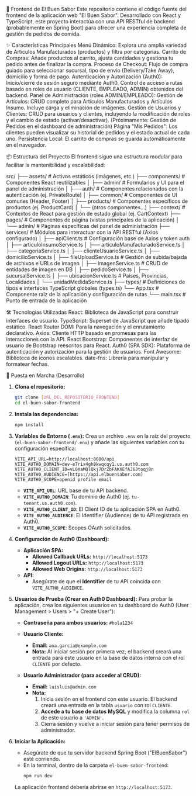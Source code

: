 🚀 Frontend de El Buen Sabor
Este repositorio contiene el código fuente del frontend de la aplicación web "El Buen Sabor". Desarrollado con React y TypeScript, este proyecto interactúa con una API RESTful de backend (probablemente en Spring Boot) para ofrecer una experiencia completa de gestión de pedidos de comida.

✨ Características Principales
Menú Dinámico: Explora una amplia variedad de Artículos Manufacturados (productos) y filtra por categorías.
Carrito de Compras: Añade productos al carrito, ajusta cantidades y gestiona tu pedido antes de finalizar la compra.
Proceso de Checkout: Flujo de compra guiado para seleccionar sucursal, tipo de envío (Delivery/Take Away), domicilio y forma de pago.
Autenticación y Autorización (Auth0):
Inicio/cierre de sesión seguro mediante Auth0.
Control de acceso a rutas basado en roles de usuario (CLIENTE, EMPLEADO, ADMIN) obtenidos del backend.
Panel de Administración (roles ADMIN/EMPLEADO):
Gestión de Artículos: CRUD completo para Artículos Manufacturados y Artículos Insumo. Incluye carga y eliminación de imágenes.
Gestión de Usuarios y Clientes: CRUD para usuarios y clientes, incluyendo la modificación de roles y el cambio de estado (activar/desactivar).
(Próximamente: Gestión de Pedidos en el dashboard de administración)
Página "Mis Pedidos": Los clientes pueden visualizar su historial de pedidos y el estado actual de cada uno.
Persistencia Local: El carrito de compras se guarda automáticamente en el navegador.

📦 Estructura del Proyecto
El frontend sigue una estructura modular para facilitar la mantenibilidad y escalabilidad:

src/
├── assets/                      # Activos estáticos (imágenes, etc.)
├── components/                  # Componentes React reutilizables
│   ├── admin/                   # Formularios y UI para el panel de administración
│   ├── auth/                    # Componentes relacionados con la autenticación (ej. PrivateRoute)
│   ├── common/                  # Componentes de UI comunes (Header, Footer)
│   ├── products/                # Componentes específicos de productos (ej. ProductCard)
│   └── (otros componentes...)
├── context/                     # Contextos de React para gestión de estado global (ej. CartContext)
├── pages/                       # Componentes de página (vistas principales de la aplicación)
│   └── admin/                   # Páginas específicas del panel de administración
├── services/                    # Módulos para interactuar con la API RESTful (Axios configurado)
│   ├── apiClient.ts             # Configuración base de Axios y token auth
│   ├── articuloInsumoService.ts
│   ├── articuloManufacturadoService.ts
│   ├── categoriaService.ts
│   ├── clienteUsuarioService.ts
│   ├── domicilioService.ts
│   ├── fileUploadService.ts     # Gestión de subida/bajada de archivos e URLs de imagen
│   ├── imagenService.ts         # CRUD de entidades de imagen en DB
│   ├── pedidoService.ts
│   ├── sucursalService.ts
│   ├── ubicacionService.ts      # Países, Provincias, Localidades
│   └── unidadMedidaService.ts
├── types/                       # Definiciones de tipos e interfaces TypeScript globales (types.ts)
└── App.tsx                      # Componente raíz de la aplicación y configuración de rutas
└── main.tsx                     # Punto de entrada de la aplicación

🛠️ Tecnologías Utilizadas
React: Biblioteca de JavaScript para construir interfaces de usuario.
TypeScript: Superset de JavaScript que añade tipado estático.
React Router DOM: Para la navegación y el enrutamiento declarativo.
Axios: Cliente HTTP basado en promesas para las interacciones con la API.
React Bootstrap: Componentes de interfaz de usuario de Bootstrap reescritos para React.
Auth0 (SPA SDK): Plataforma de autenticación y autorización para la gestión de usuarios.
Font Awesome: Biblioteca de iconos escalables.
date-fns: Librería para manipular y formatear fechas.

🚀 Puesta en Marcha (Desarrollo)

1.  **Clona el repositorio:**
    ```bash
    git clone [URL_DEL_REPOSITORIO_FRONTEND]
    cd el-buen-sabor-frontend
    ```

2.  **Instala las dependencias:**
    ```bash
    npm install
    ```

3.  **Variables de Entorno (`.env`):**
    Crea un archivo `.env` en la raíz del proyecto (`el-buen-sabor-frontend/.env`) y añade las siguientes variables con tu configuración específica:
    ```env
    VITE_API_URL=http://localhost:8080/api
    VITE_AUTH0_DOMAIN=dev-e7rix4gh8kwqcqy1.us.auth0.com
    VITE_AUTH0_CLIENT_ID=vL0XaMQlQkj7DrZbFAKXEfAJ6Jtoqj8n
    VITE_AUTH0_AUDIENCE=[https://api.elbuensabor.com]
    VITE_AUTH0_SCOPE=openid profile email
    ```
    * **`VITE_API_URL`**: URL base de tu API backend.
    * **`VITE_AUTH0_DOMAIN`**: Tu dominio de Auth0 (ej. `tu-tenant.us.auth0.com`).
    * **`VITE_AUTH0_CLIENT_ID`**: El Client ID de tu aplicación SPA en Auth0.
    * **`VITE_AUTH0_AUDIENCE`**: El Identifier (Audience) de tu API registrada en Auth0.
    * **`VITE_AUTH0_SCOPE`**: Scopes OAuth solicitados.

4.  **Configuración de Auth0 (Dashboard):**
    * **Aplicación SPA:**
        * **Allowed Callback URLs:** `http://localhost:5173`
        * **Allowed Logout URLs:** `http://localhost:5173`
        * **Allowed Web Origins:** `http://localhost:5173`
    * **API:**
        * Asegúrate de que el **Identifier** de tu API coincida con `VITE_AUTH0_AUDIENCE`.

5.  **Usuarios de Prueba (Crear en Auth0 Dashboard):**
    Para probar la aplicación, crea los siguientes usuarios en tu dashboard de Auth0 (User Management > Users > "+ Create User"):

    * **Contraseña para ambos usuarios:** `#hola1234`

    * **Usuario Cliente:**
        * **Email:** `ana.garcia@example.com`
        * **Nota:** Al iniciar sesión por primera vez, el backend creará una entrada para este usuario en la base de datos interna con el rol `CLIENTE` por defecto.

    * **Usuario Administrador (para acceder al CRUD):**
        * **Email:** `luisluis@admin.com`
        * **Nota:**
            1.  Inicia sesión en el frontend con este usuario. El backend creará una entrada en la tabla `usuario` con rol `CLIENTE`.
            2.  **Accede a tu base de datos MySQL** y modifica la columna `rol` de este usuario a `'ADMIN'`.
            3.  Cierra sesión y vuelve a iniciar sesión para tener permisos de administrador.

6.  **Iniciar la Aplicación:**
    * Asegúrate de que tu servidor backend Spring Boot ("ElBuenSabor") esté corriendo.
    * En la terminal, dentro de la carpeta `el-buen-sabor-frontend`:
        ```bash
        npm run dev
        ```
    La aplicación frontend debería abrirse en `http://localhost:5173`.


